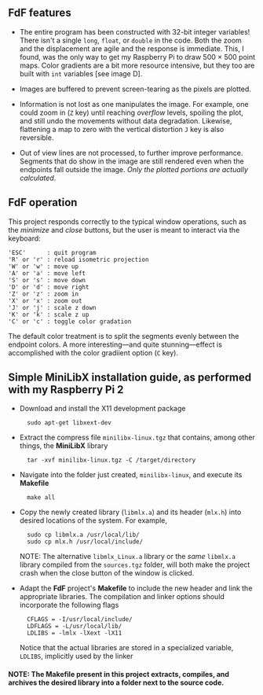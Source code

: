 ## FdF features

- The entire program has been constructed with 32-bit integer variables! There isn't a single `long`, `float`, or `double` in the code. Both the zoom and the displacement are agile and the response is immediate. This, I found, was the only way to get my Raspberry Pi to draw 500 × 500 point maps. Color gradients are a bit more resource intensive, but they too are built with `int` variables \[see image D\].

- Images are buffered to prevent screen-tearing as the pixels are plotted.

- Information is not lost as one manipulates the image. For example, one could zoom in (`Z` key) until reaching *overflow* levels, spoiling the plot, and still undo the movements without data degradation. Likewise, flattening a map to zero with the vertical distortion `J` key is also reversible.

- Out of view lines are not processed, to further improve performance. Segments that do show in the image are still rendered even when the endpoints fall outside the image. *Only the plotted portions are actually calculated*.

## FdF operation

This project responds correctly to the typical window operations, such as the *minimize* and *close* buttons, but the user is meant to interact via the keyboard:

	'ESC'      : quit program
	'R' or 'r' : reload isometric projection
	'W' or 'w' : move up
	'A' or 'a' : move left
	'S' or 's' : move down
	'D' or 'd' : move right
	'Z' or 'z' : zoom in
	'X' or 'x' : zoom out
	'J' or 'j' : scale z down
	'K' or 'k' : scale z up
	'C' or 'c' : toggle color gradation

The default color treatment is to split the segments evenly between the endpoint colors. A more interesting—and quite stunning—effect is accomplished with the color gradiient option (`C` key).

## Simple MiniLibX installation guide, as performed with my Raspberry Pi 2

- Download and install the X11 development package

		sudo apt-get libxext-dev

- Extract the compress file `minilibx-linux.tgz` that contains, among other things, the **MiniLibX** library

		tar -xvf minilibx-linux.tgz -C /target/directory

- Navigate into the folder just created, `minilibx-linux`, and execute its **Makefile**

		make all

- Copy the newly created library (`libmlx.a`) and its header (`mlx.h`) into desired locations of the system. For example,

		sudo cp libmlx.a /usr/local/lib/
		sudo cp mlx.h /usr/local/include/

  NOTE: The alternative `libmlx_Linux.a` library or the *same* `libmlx.a` library compiled from the `sources.tgz` folder, will both make the project crash when the close button of the window is clicked.

- Adapt the **FdF** project's **Makefile** to include the new header and link the appropriate libraries. The compilation and linker options should incorporate the following flags

		CFLAGS = -I/usr/local/include/
		LDFLAGS = -L/usr/local/lib/
		LDLIBS = -lmlx -lXext -lX11

  Notice that the actual libraries are stored in a specialized variable, `LDLIBS`, implicitly used by the linker

#### NOTE: The Makefile present in this project extracts, compiles, and archives the desired library into a folder next to the source code.
